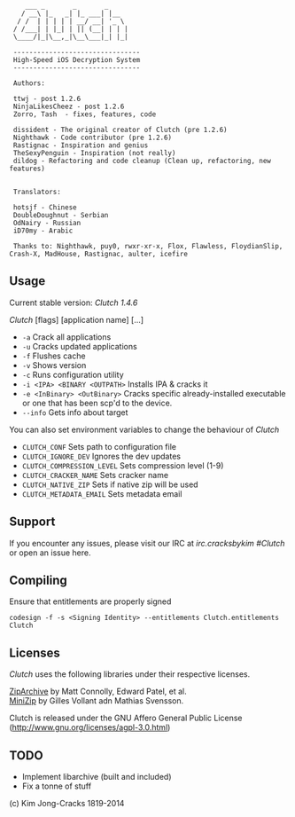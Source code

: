         ___ _       _       _
       / __\ |_   _| |_ ___| |__
      / /  | | | | | __/ __| '_ \
     / /___| | |_| | || (__| | | |
     \____/|_|\__,_|\__\___|_| |_|
 
     --------------------------------
     High-Speed iOS Decryption System
     --------------------------------
 
     Authors:
 
     ttwj - post 1.2.6
     NinjaLikesCheez - post 1.2.6
     Zorro, Tash  - fixes, features, code
 
     dissident - The original creator of Clutch (pre 1.2.6)
     Nighthawk - Code contributor (pre 1.2.6)
     Rastignac - Inspiration and genius
     TheSexyPenguin - Inspiration (not really)
     dildog - Refactoring and code cleanup (Clean up, refactoring, new features)
 

     Translators:
  
     hotsjf - Chinese
     DoubleDoughnut - Serbian
     OdNairy - Russian 
     iD70my - Arabic

     Thanks to: Nighthawk, puy0, rwxr-xr-x, Flox, Flawless, FloydianSlip, Crash-X, MadHouse, Rastignac, aulter, icefire


Usage
------------
Current stable version: *Clutch 1.4.6*

*Clutch* [flags] [application name] [...]

* `-a`                          Crack all applications<br />
* `-u`                          Cracks updated applications<br />
* `-f`                          Flushes cache<br />
* `-v`                          Shows version<br />
* `-c`                          Runs configuration utility<br />
* `-i <IPA> <BINARY <OUTPATH>`  Installs IPA & cracks it<br />
* `-e <InBinary> <OutBinary>`   Cracks specific already-installed executable or one that has been scp'd to the device.
* `--info`                      Gets info about target<br />


You can also set environment variables to change the behaviour of *Clutch*
* `CLUTCH_CONF` Sets path to configuration file<br />
* `CLUTCH_IGNORE_DEV` Ignores the dev updates<br />
* `CLUTCH_COMPRESSION_LEVEL` Sets compression level (1-9)<br />
* `CLUTCH_CRACKER_NAME` Sets cracker name<br />
* `CLUTCH_NATIVE_ZIP` Sets if native zip will be used<br />
* `CLUTCH_METADATA_EMAIL` Sets metadata email<br />

Support
-----------
If you encounter any issues, please visit our IRC at *irc.cracksbykim #Clutch* or open an issue here.

Compiling
------------
Ensure that entitlements are properly signed

`codesign -f -s <Signing Identity> --entitlements Clutch.entitlements Clutch`

Licenses
------------
*Clutch* uses the following libraries under their respective licenses.

[ZipArchive](https://github.com/mattconnolly/ZipArchive/) by Matt Connolly, Edward Patel, et al.<br />
[MiniZip](http://www.winimage.com/zLibDll/minizip.html) by Gilles Vollant adn Mathias Svensson.

Clutch is released under the GNU Affero General Public License (http://www.gnu.org/licenses/agpl-3.0.html)

TODO
-------------
* Implement libarchive (built and included)
* Fix a tonne of stuff



(c) Kim Jong-Cracks 1819-2014


